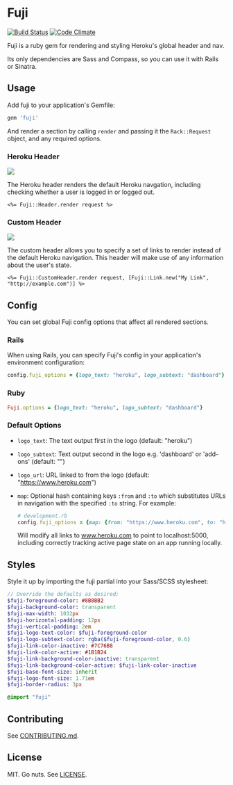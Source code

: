 Fuji
====

[![Build Status](https://travis-ci.org/heroku/fuji.png?branch=master)](https://travis-ci.org/heroku/fuji)
[![Code Climate](https://codeclimate.com/github/heroku/fuji.png)](https://codeclimate.com/github/heroku/fuji)

Fuji is a ruby gem for rendering and styling Heroku's global header and nav.

Its only dependencies are Sass and Compass, so you can use it with Rails or Sinatra.

Usage
-----

Add fuji to your application's Gemfile:

```ruby
gem 'fuji'
```

And render a section by calling `render` and passing it the `Rack::Request` object, and any required options.

### Heroku Header

![](http://f.cl.ly/items/1k0K312k2z3B0e1w3l3z/fuji-header.png)

The Heroku header renders the default Heroku navgation, including checking whether a user is logged in or logged out.

```erb
<%= Fuji::Header.render request %>
```

### Custom Header

![](http://f.cl.ly/items/1K0r0u1E1F2b2k260R0E/fuji-custom-header.png)

The custom header allows you to specify a set of links to render instead of the default Heroku navigation. This header will make use of any information about the user's state.

```erb
<%= Fuji::CustomHeader.render request, [Fuji::Link.new("My Link", "http://example.com")] %>
```

Config
------

You can set global Fuji config options that affect all rendered sections.

### Rails

When using Rails, you can specify Fuji's config in your application's environment configuration:

```ruby
config.fuji_options = {logo_text: "heroku", logo_subtext: "dashboard"}
```

### Ruby

```ruby
Fuji.options = {logo_text: "heroku", logo_subtext: "dashboard"}
```

### Default Options

* `logo_text`: The text output first in the logo (default: "heroku")
* `logo_subtext`: Text output second in the logo e.g. 'dashboard' or 'add-ons' (default: "")
* `logo_url`: URL linked to from the logo (default: "https://www.heroku.com")
* `map`: Optional hash containing keys `:from` and `:to` which substitutes URLs in navigation with the specified `:to` string. For example:

  ```ruby
  # development.rb
  config.fuji_options = {map: {from: "https://www.heroku.com", to: "http://localhost:5000"}}
  ```

  Will modify all links to www.heroku.com to point to localhost:5000, including correctly tracking active page state on an app running locally.

## Styles

Style it up by importing the fuji partial into your Sass/SCSS stylesheet:

```sass
// Override the defaults as desired:
$fuji-foreground-color: #8B8BB2
$fuji-background-color: transparent
$fuji-max-width: 1032px
$fuji-horizontal-padding: 12px
$fuji-vertical-padding: 2em
$fuji-logo-text-color: $fuji-foreground-color
$fuji-logo-subtext-color: rgba($fuji-foreground-color, 0.6)
$fuji-link-color-inactive: #7C76B8
$fuji-link-color-active: #1B1B24
$fuji-link-background-color-inactive: transparent
$fuji-link-background-color-active: $fuji-link-color-inactive
$fuji-base-font-size: inherit
$fuji-logo-font-size: 1.71em
$fuji-border-radius: 3px

@import "fuji"
```

## Contributing

See [CONTRIBUTING.md](CONTRIBUTING.md).

## License

MIT. Go nuts. See [LICENSE](LICENSE).
